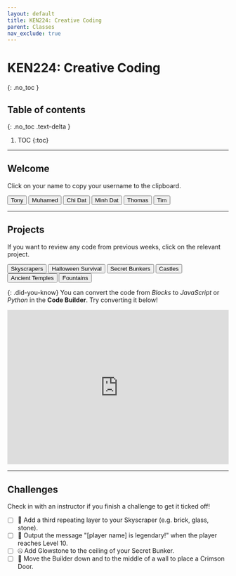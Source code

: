 ```yaml
---
layout: default
title: KEN224: Creative Coding
parent: Classes
nav_exclude: true
---
```


# KEN224: Creative Coding
{: .no_toc }

## Table of contents
{: .no_toc .text-delta }

1. TOC
{:toc}

---

## Welcome
Click on your name to copy your username to the clipboard.

<div id="roll">
  <button class="btn mr-4 mb-4" id="instructor15">Tony<span style="display:none">🧱🎃🤐</span></button>
  <button class="btn mr-4 mb-4" id="instructor15">Muhamed<span style="display:none"></span></button>
  <button class="btn mr-4 mb-4" id="junior168">Chi Dat<span style="display:none">🥉🎃</span></button>
  <button class="btn mr-4 mb-4" id="junior169">Minh Dat<span style="display:none">🥇🎃</span></button>
  <button class="btn mr-4 mb-4" id="junior170">Thomas<span style="display:none">🥈🎃</span></button>
  <button class="btn mr-4 mb-4" id="junior171">Tim<span style="display:none"></span></button>
  <!--
  <button class="btn mr-4 mb-4" id="junior172">Spare<span style="display:none"></span></button>
  -->
</div>

---

## Projects
If you want to review any code from previous weeks, click on the relevant project.

<div id="project-list">
  <button class="btn mr-2 mb-2" id="https://minecraft.makecode.com/#pub:_Xi2FtRKYe5pr">Skyscrapers</button>
  <button class="btn mr-2 mb-2" id="https://minecraft.makecode.com/#pub:_TX0A5u6KbC9W">Halloween Survival</button>
  <button class="btn mr-2 mb-2" id="https://minecraft.makecode.com/#pub:_RHbcEYP6zF2t">Secret Bunkers</button>
  <button class="btn mr-2 mb-2" id="https://minecraft.makecode.com/#pub:_DzzgxMFzi2Um">Castles</button>
  <button class="btn mr-2 mb-2" id="https://minecraft.makecode.com/#pub:_8oWCVoCfmVwU">Ancient Temples</button>
  <button class="btn mr-2 mb-2" id="https://minecraft.makecode.com/#pub:_Lj410sJ6PXsg">Fountains</button>
  <!--
  <button class="btn mr-2 mb-2" id="zoos">Zoos</button>
  -->
</div>

{: .did-you-know}
You can convert the code from *Blocks* to *JavaScript* or *Python* in the **Code Builder**. Try converting it below!

<div style="position:relative;height:0;padding-bottom:70%;overflow:hidden;"><iframe style="position:absolute;top:0;left:0;width:100%;height:100%;" src="https://minecraft.makecode.com/#pub:_LYXFti95gUX7" frameborder="0" sandbox="allow-popups allow-forms allow-scripts allow-same-origin"></iframe></div>

---

## Challenges
Check in with an instructor if you finish a challenge to get it ticked off!

- [ ] 🧱 Add a third repeating layer to your Skyscraper (e.g. brick, glass, stone).
- [ ] 🎃 Output the message "[player name] is legendary!" when the player reaches Level 10.
- [ ] 🤐 Add Glowstone to the ceiling of your Secret Bunker.
- [ ] 🏰 Move the Builder down and to the middle of a wall to place a Crimson Door.

<script src="{{site.url}}/assets/classes.js"></script>

